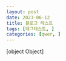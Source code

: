 ```yaml
---
layout: post
date: 2023-06-12
title: 블로그 테스트
tags: [태그테스트, ]
categories: [qwer, ]
---
```

[object Object]